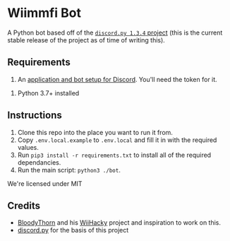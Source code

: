 # Wiimmfi Bot

A Python bot based off of the [`discord.py 1.3.4` project](https://discordpy.readthedocs.io/en/v1.3.4/) (this is the current stable release of the project as of time of writing this).

## Requirements
1. An [application and bot setup for Discord](https://discord.com/developers/). You'll need the token for it.
<!-- 1. A mysql database with login information to log into a db.
1. A redis database for the user system. -> currently used. -->
1. Python 3.7+ installed

## Instructions
1. Clone this repo into the place you want to run it from.
1. Copy `.env.local.example` to `.env.local` and fill it in with the required values.
1. Run `pip3 install -r requirements.txt` to install all of the required dependancies.
1. Run the main script: `python3 ./bot`.

We're licensed under MIT

## Credits
* [BloodyThorn](https://github.com/bloodythorn) and his [WiiHacky](https://github.com/bloodythorn/wiihacky/) project and inspiration to work on this.
* [discord.py](https://github.com/Rapptz/discord.py) for the basis of this project
